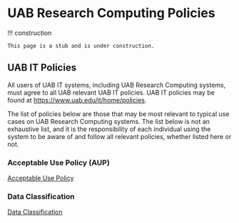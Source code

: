 # UAB Research Computing Policies

<!-- markdownlint-disable MD046 -->
!!! construction

    This page is a stub and is under construction.
<!-- markdownlint-enable MD046 -->

## UAB IT Policies

All users of UAB IT systems, including UAB Research Computing systems, must agree to all UAB relevant UAB IT policies. UAB IT policies may be found at <https://www.uab.edu/it/home/policies>.

The list of policies below are those that may be most relevant to typical use cases on UAB Research Computing systems. The list below is not an exhaustive list, and it is the responsibility of each individual using the system to be aware of and follow all relevant policies, whether listed here or not.

### Acceptable Use Policy (AUP)

[Acceptable Use Policy](https://secure4.compliancebridge.com/uab/public/index.php?fuseaction=app.main)

### Data Classification

[Data Classification](https://www.uab.edu/it/home/policies/data-classification/classification-overview)
